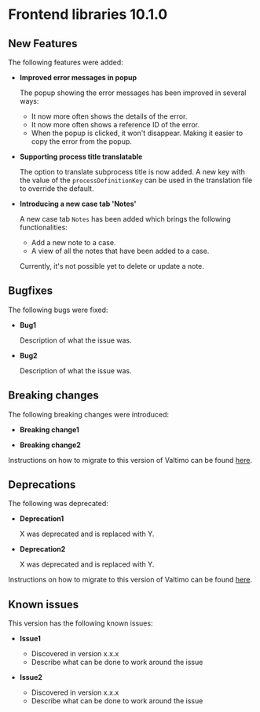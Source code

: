 # Frontend libraries 10.1.0

## New Features

The following features were added:

* **Improved error messages in popup**

  The popup showing the error messages has been improved in several ways:
  - It now more often shows the details of the error.
  - It now more often shows a reference ID of the error.
  - When the popup is clicked, it won't disappear. Making it easier to copy the error from the popup. 

* **Supporting process title translatable**

  The option to translate subprocess title is now added. A new key with the value of the `processDefinitionKey` can be used in the translation file to override the default.

* **Introducing a new case tab 'Notes'**

  A new case tab `Notes` has been added which brings the following functionalities:
  - Add a new note to a case.
  - A view of all the notes that have been added to a case.

  Currently, it's not possible yet to delete or update a note.



## Bugfixes

The following bugs were fixed:

* **Bug1**

  Description of what the issue was.

* **Bug2**

  Description of what the issue was.

## Breaking changes

The following breaking changes were introduced:

* **Breaking change1**

* **Breaking change2**

Instructions on how to migrate to this version of Valtimo can be found [here](migration.md).

## Deprecations

The following was deprecated:

* **Deprecation1**

  X was deprecated and is replaced with Y.
* **Deprecation2**

  X was deprecated and is replaced with Y.

Instructions on how to migrate to this version of Valtimo can be found [here](migration.md).

## Known issues

This version has the following known issues:

* **Issue1**
    * Discovered in version x.x.x
    * Describe what can be done to work around the issue

* **Issue2**
    * Discovered in version x.x.x
    * Describe what can be done to work around the issue
